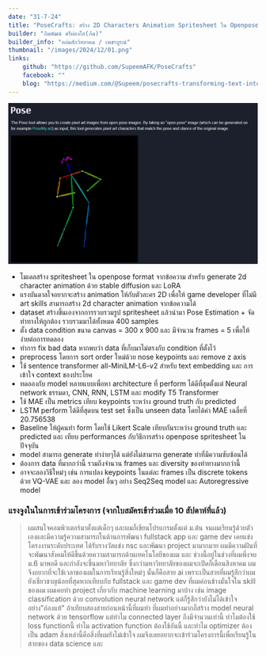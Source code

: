 ```yaml
---
date: "31-7-24"
title: "PoseCrafts: สร้าง 2D Characters Animation Spritesheet ใน Openpose format จาก ข้อความ"
builder: "ภีมพัฒน์ ศรีผ่องใส(ภีม)"
builder_info: "หล่มสักวิทยาคม / เพชรบูรณ์"
thumbnail: "/images/2024/12/01.png"
links:
    github: "https://github.com/SupeemAFK/PoseCrafts"
    facebook: ""
    blog: "https://medium.com/@Supeem/posecrafts-transforming-text-into-dynamic-2d-characters-with-openpose-594861900be6"
---
```


![image](/images/2024/12/01.png)

- โมเดลสร้าง spritesheet ใน openpose format จากข้อความ สำหรับ generate 2d character animation ด้วย stable diffusion และ LoRA
- แรงบันดาลใจอยากจะสร้าง animation ให้กับตัวละคร 2D เพื่อให้ game developer ที่ไม่มี art skills สามารถสร้าง 2d character animation จากข้อความได้
- dataset สร้างขึ้นเองจากการรวบรวมรูป spritesheet แล้วนำมา Pose Estimation + จัดท่าทางให้ถูกต้อง รวบรวมมาได้ทั้งหมด 400 samples
- ตั้ง data condition ขนาด canvas = 300 x 900 และ มีจำนวน frames = 5 เพื่อให้ง่ายต่อการทดลอง
- ทำการ fix bad data หากพบว่า data ที่เก็บมาไม่ตรงกับ condition ที่ตั้งไว้
- preprocess โดยการ sort order ใหม่ด้วย nose keypoints และ remove z axis
- ใช้ sentence transformer all-MiniLM-L6-v2 สำหรับ text embedding และ การเข้าใจ context ของประโยค
- ทดลองกับ model หลายแบบเพื่อหา architecture ที่ perform ได้ดีที่สุดตั้งแต่ Neural network ธรรมดา, CNN, RNN, LSTM และ modify T5 Transformer
- ใช้ MAE เป็น metrics เทียบ keypoints ระหว่าง ground truth กับ predicted
- LSTM perform ได้ดีที่สุดบน test set ซึ่งเป็น unseen data โดยได้ค่า MAE เฉลี่ยที่ 20.756538
- Baseline ให้ผู้คนทำ form โดยใช้ Likert Scale เทียบกันระหว่าง ground truth และ predicted และ เทียบ performances กับวิธีการสร้าง openpose spritesheet ในปัจจุบัน
- model สามารถ generate ท่าง่ายๆได้ แต่ยังไม่สามารถ generate ท่าที่มีความซับซ้อนได้
- ต้องการ data ที่มากกว่านี้ รวมถึงจำนวน frames และ diversity ของท่าทางมากกว่านี้
- อาจจะลองวิธีใหม่ๆ เช่น การแปลง keypoints ในแต่ละ frames เป็น discrete tokens ด้วย VQ-VAE และ ลอง model อื่นๆ อย่าง Seq2Seq model และ Autoregressive model

### แรงจูงในในการเข้าร่วมโครงการ (จากใบสมัครเข้าร่วมเมื่อ 10 สัปดาห์ที่แล้ว)

> ผมสนใจคอมพิวเตอร์มาตั้งแต่เด็กๆ และผมก็เขียนโปรแกรมตั้งแต่ ม.ต้น จนผมเรียนรู้ด้วยตัวเองและมีความรู้ความสามารถในด้านการพัฒนา fullstack app และ game dev เคยแข่งโครงงานระดับประเทศ ได้รับรางวัลแข่ง nsc และพัฒนา project มามากมาย ผมมีความฝันที่จะพัฒนาสังคมให้ดีขึ้นด้วยความสามารถด้านเทคโนโลยีของผม และ ช่วงนี้อยู่ในช่วงที่ผมพึ่งจบ ม.6 มาพอดี และกำลังจะขึ้นมหาวิทยาลัย ซึ่งกว่ามหาวิทยาลัยของผมจะเปิดก็เดือนสิงหาคม ผมจึงอยากที่จะใช้เวลาของผมในการเรียนรู้สิ่งใหม่ๆ นั้นก็คือสาย ai เพราะเป็นสายที่ผมรู้สึกว่าผมยังเชี่ยวชาญน้อยที่สุดหากเทียบกับ fullstack และ game dev ที่ผมค่อนข้างมั่นใจใน skill ของผม ผมเคยทำ project เกี่ยวกับ machine learning มาบ้าง เช่น image classification ด้วย convolution neural network แต่ก็รู้สึกว่ายังไม่ได้เข้าใจอย่าง"ถ่องแท้" ถ้าเทียบสองสายก่อนหน้านี้ที่ผมทำ ที่ผมทำอย่างมากก็สร้าง model neural network ด้วย tensorflow แต่ทำไม connected layer ถึงมีจำนวนเท่านี้ ทำไมต้องใช้ loss functionนี้ ทำไม activation function ต้องใช้อันนี้ และทำไม optimizer ต้องเป็น adam สิ่งเหล่านี้คือสิ่งที่ผมยังไม่เข้าใจ ผมจึงเลยอยากจะเข้าร่วมโครงการนี้เพื่อเรียนรู้ในสายของ data science และ 
    